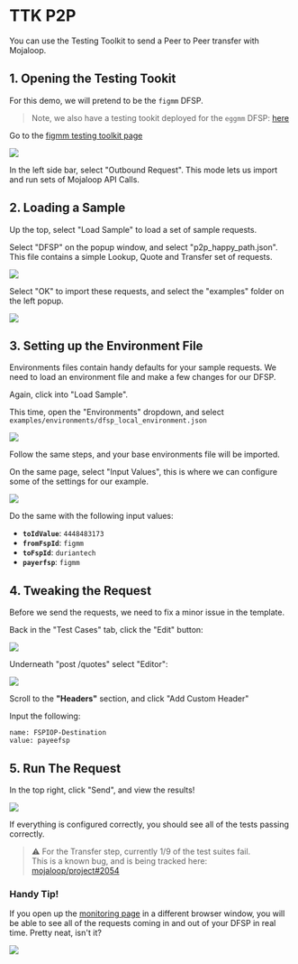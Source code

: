 # TTK P2P

You can use the Testing Toolkit to send a Peer to Peer transfer with Mojaloop.

## 1. Opening the Testing Tookit

For this demo, we will pretend to be the `figmm` DFSP.

> Note, we also have a testing tookit deployed for the `eggmm` DFSP: [here](http://eggmm.sandbox.mojaloop.io)


Go to the [figmm testing toolkit page](http://figmm.sandbox.mojaloop.io)

![](../assets/ttk_welcome.png)

In the left side bar, select "Outbound Request". This mode lets us import and run sets of Mojaloop API Calls.

## 2. Loading a Sample

Up the top, select "Load Sample" to load a set of sample requests.

Select "DFSP" on the popup window, and select "p2p_happy_path.json". This file contains a simple Lookup, Quote and Transfer set of requests.

![](../assets/ttk_sample.png)

Select "OK" to import these requests, and select the "examples" folder on the left popup. 

![](../assets/ttk_examples.png)


## 3. Setting up the Environment File

Environments files contain handy defaults for your sample requests. We need to load an environment file and make a few changes for our DFSP.

Again, click into "Load Sample".

This time, open the "Environments" dropdown, and select `examples/environments/dfsp_local_environment.json`

![](../assets/ttk_environments.png)


Follow the same steps, and your base environments file will be imported.

On the same page, select "Input Values", this is where we can configure some of the settings for our example.

![](../assets/ttk_config.png)


Do the same with the following input values:

- **`toIdValue`**: `4448483173`
- **`fromFspId`**: `figmm`
- **`toFspId`**: `duriantech`
- **`payerfsp`**: `figmm`

## 4. Tweaking the Request

Before we send the requests, we need to fix a minor issue in the template.

Back in the "Test Cases" tab, click the "Edit" button:

![](../assets/ttk_edit.png)

Underneath "post /quotes" select "Editor":

![](../assets/ttk_edit_quotes.png)

Scroll to the **"Headers"** section, and click "Add Custom Header"

Input the following:
```
name: FSPIOP-Destination
value: payeefsp
```

## 5. Run The Request

In the top right, click "Send", and view the results!

![](../assets/ttk_result.png)

If everything is configured correctly, you should see all of the tests passing correctly.

> ⚠️ For the Transfer step, currently 1/9 of the test suites fail.  
> This is a known bug, and is being tracked here: [mojaloop/project#2054](https://github.com/mojaloop/project/issues/2054)


### Handy Tip!

If you open up the [monitoring page](http://figmm.sandbox.mojaloop.io/admin/monitoring) in a different browser window, you will be able to see all of the requests coming in and out of your DFSP in real time. Pretty neat, isn't it?

![](../assets/ttk_requests.png)
